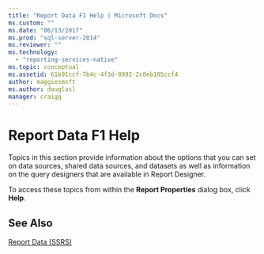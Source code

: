 ```yaml
---
title: "Report Data F1 Help | Microsoft Docs"
ms.custom: ""
ms.date: "06/13/2017"
ms.prod: "sql-server-2014"
ms.reviewer: ""
ms.technology: 
  - "reporting-services-native"
ms.topic: conceptual
ms.assetid: 61b91ccf-7b4c-4f3d-8992-2c8eb105ccf4
author: maggiesmsft
ms.author: douglasl
manager: craigg
---
```

# Report Data F1 Help
  Topics in this section provide information about the options that you can set on data sources, shared data sources, and datasets as well as information on the query designers that are available in Report Designer.  
  
 To access these topics from within the **Report Properties** dialog box, click **Help**.  
  
## See Also  
 [Report Data &#40;SSRS&#41;](report-data/report-data-ssrs.md)  
  
  
